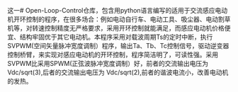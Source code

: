这一# Open-Loop-Control仓库，包含用python语言编写的适用于交流感应电动机开环控制的程序，在很多场合：例如电动自行车、电动工具、吸尘器、电动割草机等，对转速控制精度无严格要求，采用开环控制就能满足，而感应电动机价格便宜、结构牢固优于其它电动机。本程序采用对载波周期Ts的定时中断，执行SVPWM(空间矢量脉冲宽度调制）程序，输出Ta、Tb、Tc控制信号，驱动逆变器控制桥臂，来实现对感应电动机的开环控制，程序简洁明了，可读性强。采用SVPWM比采用SPWM(正弦波脉冲宽度调制）好，前者的交流输出电压为 Vdc/sqrt(3),后者的交流输出电压为 Vdc/sqrt(2),前者的谐波电流小，改善电动机的发热。
